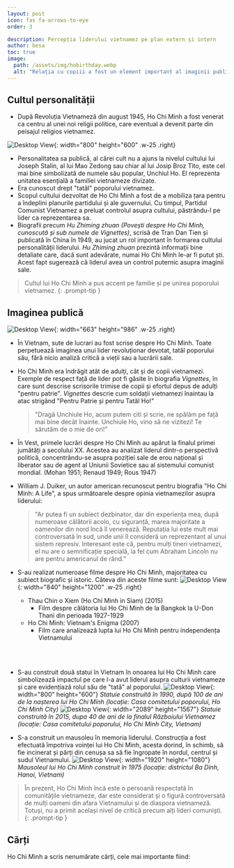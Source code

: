 ```yaml
---
layout: post
icon: fas fa-arrows-to-eye
order: 3

description: Percepția liderului vietnamez pe plan extern și intern
author: besa
toc: true
image:
  path: /assets/img/hobirthday.webp
  alt: "Relația cu copiii a fost un element important al imaginii publice a lui Ho Chi Minh (locație: Palatul Prezidențial, Hanoi, Vietnam / an: 1960)"
---
```


## Cultul personalității
- După Revoluția Vietnameză din august 1945, Ho Chi Minh a fost venerat ca centru al unei noi religii politice, care eventual a devenit parte din peisajul religios vietnamez.
  
![Desktop View](/assets/img/vignettestitle.png){: width="800" height="600" .w-25 .right}

- Personalitatea sa publică, al cărei cult nu a ajuns la nivelul cultului lui Joseph Stalin, al lui Mao Zedong sau chiar al lui Josip Broz Tito, este cel mai bine simbolizată de numele său popular, Unchiul Ho. El reprezenta unitatea esențială a familiei vietnameze divizate. 
- Era cunoscut drept "tatăl" poporului vietnamez.
- Scopul cultului dezvoltat de Ho Chi Minh a fost de a mobiliza țara pentru a îndeplini planurile partidului și ale guvernului. Cu timpul, Partidul Comunist Vietnamez a preluat controlul asupra cultului, păstrându-l pe lider ca reprezentarea sa.
- Biografii precum _Hu Zhiming zhuan (Povești despre Ho Chi Minh, cunoscută și sub numele de Vignettes)_, scrisă de Tran Dan Tien și publicată în China în 1949, au jucat un rol important în formarea cultului personalității liderului. _Hu Zhiming zhuan_ prezintă informații bine detaliate care, dacă sunt adevărate, numai Ho Chi Minh le-ar fi putut ști. Acest fapt sugerează că liderul avea un control puternic asupra imaginii sale.
<!-- - , având abilitatea de a controla informațiile ce se puteau cunoaște despre el. -->

> Cultul lui Ho Chi Minh a pus accent pe familie și pe unirea poporului vietnamez. 
{: .prompt-tip }

## Imaginea publică

![Desktop View](/assets/img/hoplay.png){: width="663" height="986" .w-25 .right}

- În Vietnam, sute de lucrari au fost scrise despre Ho Chi Minh. Toate perpetuează imaginea unui lider revoluționar devotat, tatăl poporului său, fără nicio analiză critică a vieții sau a lucrării sale.
- Ho Chi Minh era îndrăgit atât de adulți, cât și de copii vietnamezi. Exemple de respect față de lider pot fi găsite în biografia _Vignettes_, în care sunt descrise scrisorile trimise de copii și efortul depus de adulți "pentru patrie". _Vignettes_ descrie cum soldații vietnamezi înaintau la atac strigând "Pentru Patrie și pentru Tatăl Ho!"
  > "Dragă Unchiule Ho, acum putem citi și scrie, ne spălăm pe față mai bine decât înainte. Unchiule Ho, vino să ne vizitezi! Te sărutăm de o mie de ori!"

- În Vest, primele lucrări despre Ho Chi Minh au apărut la finalul primei jumătăți a secolului XX. Acestea au analizat liderul dintr-o perspectivă politică, concentrându-se asupra poziției sale de erou național și liberator sau de agent al Uniunii Sovietice sau al sistemului comunist mondial. (Mohan 1951; Renaud 1949; Rous 1947)

- William J. Duiker, un autor american recunoscut pentru biografia "Ho Chi Minh: A Life", a spus următoarele despre opinia vietnamezilor asupra liderului:
  > "Ar putea fi un subiect dezbinator, dar din experiența mea, după numeroase călătorii acolo, cu siguranță, marea majoritate a oamenilor din nord încă îl venerează. Reputația lui este mult mai controversată în sud, unde unii îl consideră un reprezentant al unui sistem represiv. Interesant este că, pentru mulți tineri vietnamezi, el nu are o semnificație specială, la fel cum Abraham Lincoln nu are pentru americanul de rând."

- S-au realizat numeroase filme despre Ho Chi Minh, majoritatea cu subiect biografic și istoric. Câteva din aceste filme sunt:
![Desktop View](/assets/img/hofilm.jpg){: width="840" height="1200" .w-25 .right}
  - Thau Chin o Xiem (Ho Chi Minh in Siam) (2015)
    - Film despre călătoria lui Ho Chi Minh de la Bangkok la U-Don Thani din perioada 1927-1929
  - Ho Chi Minh: Vietnam's Enigma (2007)
    - Film care analizează lupta lui Ho Chi Minh pentru independența Vietnamului

<br><br>

- S-au construit două statui în Vietnam în onoarea lui Ho Chi Minh care simbolizează impactul pe care l-a avut liderul asupra culturii vietnameze și care evidențiază rolul său de "tată" al poporului.
![Desktop View](/assets/img/hostatue1.jpg){: width="800" height="600"}
_Statuie construită în 1990, după 100 de ani de la nașterea lui Ho Chi Minh (locație: Casa comitetului poporului, Ho Chi Minh City)_
![Desktop View](/assets/img/hostatue2.jpg){: width="2089" height="1567"}
_Statuie construită în 2015, dupa 40 de ani de la finalul Războiului Vietnamez (locație: Casa comitetului poporului, Ho Chi Minh City, Vietnam)_

- S-a construit un mausoleu în memoria liderului. Construcția a fost efectuată împotriva voinței lui Ho Chi Minh, acesta dorind, în schimb, să fie incinerat și părți din cenușa sa să fie îngropate în nordul, centrul și sudul Vietnamului.
![Desktop View](/assets/img/homausoleum.jpg){: width="1920" height="1080"}
_Mausoleul lui Ho Chi Minh construit în 1975 (locație: districtul Ba Dinh, Hanoi, Vietnam)_

> În prezent, Ho Chi Minh încă este o persoană respectată în comunitățile vietnameze, dar este considerat și o figură controversată de mulți oameni din afara Vietnamului și de diaspora vietnameză. Totuși, nu a primit același nivel de critică precum alți lideri comuniști.
{: .prompt-tip }
<!-- ![Desktop View](/assets/img/thumbsup.png){: width="256" height="256" .w-25 .right} -->

## Cărți

Ho Chi Minh a scris nenumărate cărți, cele mai importante fiind:
